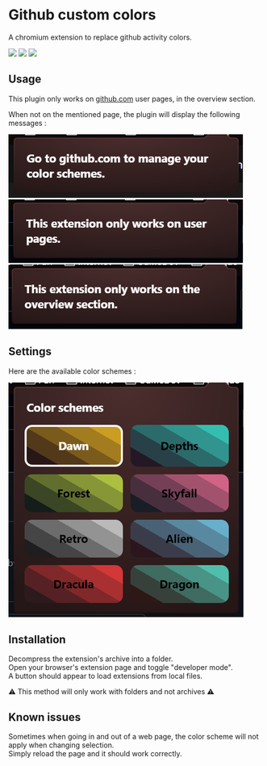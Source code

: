 # Github custom colors

A chromium extension to replace github activity colors.

![](https://img.shields.io/badge/Opera_GX-Supprted-green)
![](https://img.shields.io/badge/Chrome-Untested-yellow)
![](https://img.shields.io/badge/Firefox-Untested-yellow)

## Usage

This plugin only works on [github.com](https://github.com) user pages, in the overview section.

When not on the mentioned page, the plugin will display the following messages :

![](screenshots/Message1.PNG)
![](screenshots/Message2.PNG)
![](screenshots/Message3.PNG)

## Settings

Here are the available color schemes :

![](screenshots/Schemes.PNG)

## Installation

Decompress the extension's archive into a folder.\
Open your browser's extension page and toggle "developer mode".\
A button should appear to load extensions from local files.

⚠️ This method will only work with folders and not archives ⚠️

## Known issues

Sometimes when going in and out of a web page, the color scheme will not apply when changing selection.\
Simply reload the page and it should work correctly.